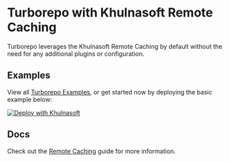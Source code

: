 # Turborepo with Khulnasoft Remote Caching

Turborepo leverages the Khulnasoft Remote Caching by default without the need for any additional plugins or configuration.

## Examples

View all [Turborepo Examples](https://github.com/khulnasoft/turborepo/tree/main/examples), or get started now by deploying the basic example below:

[![Deploy with Khulnasoft](https://khulnasoft.com/button)](https://khulnasoft.com/new/git/external?repository-url=https://github.com/khulnasoft/turborepo/tree/main/examples/basic&root-directory=apps%2Fweb&project-name=turborepo-basic&build-command=cd%20..%2F..%20%26%26%20npx%20turbo%20run%20build%20--filter%3Dweb...&ignore-command=npx%20turbo-ignore&repository-name=turborepo-basic)

## Docs

Check out the [Remote Caching](https://turborepo.org/docs/core-concepts/remote-caching?ref=khulnasoft%2Fremote-caching) guide for more information.
